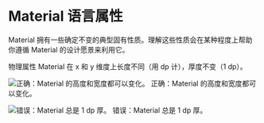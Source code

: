 # Material 语言属性

Material 拥有一些确定不变的典型固有性质。理解这些性质会在某种程度上帮助你遵循 Material 的设计愿景来利用它。




物理属性
Material 在 x 和 y 维度上长度不同（用 dp 计），厚度不变（1 dp）。

![正确：Material 的高度和宽度都可以变化。](https://github.com/zhaochong/material-design/blob/master/images/2.png)
正确：Material 的高度和宽度都可以变化。

![错误：Material 总是 1 dp 厚。](https://github.com/zhaochong/material-design/blob/master/images/3.png)
错误：Material 总是 1 dp 厚。











